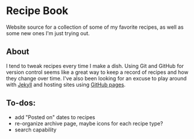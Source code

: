 # Recipe Book
Website source for a collection of some of my favorite recipes, as well as some new ones I'm just trying out.

## About
I tend to tweak recipes every time I make a dish. Using Git and GitHub for version control seems like a great way to keep a record of recipes and how they change over time. I've also been looking for an excuse to play around with [Jekyll](http://jekyllrb.com/) and hosting sites using [GitHub pages](https://pages.github.com/).

## To-dos:
- add "Posted on" dates to recipes
- re-organize archive page, maybe icons for each recipe type?
- search capability
